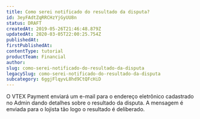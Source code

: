 ```yaml
---
title: Como serei notificado do resultado da disputa?
id: 3eyFAdtZqRRCHzYjGyUU8n
status: DRAFT
createdAt: 2019-05-26T21:46:48.879Z
updatedAt: 2020-03-05T22:00:25.754Z
publishedAt: 
firstPublishedAt: 
contentType: tutorial
productTeam: Financial
author: 
slug: como-serei-notificado-do-resultado-da-disputa
legacySlug: como-serei-notificado-do-resultado-da-disputa
subcategory: 6ggjFlqyvL8hd9CtQFcHiD
---
```


O VTEX Payment enviará um e-mail para o endereço eletrônico cadastrado no Admin dando detalhes sobre o resultado da disputa. A mensagem é enviada para o lojista tão logo o resultado é deliberado.

